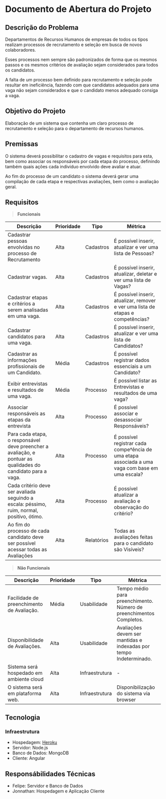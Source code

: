# Documento de Abertura do Projeto

## Descrição do Problema 

Departamentos de Recursos Humanos de empresas de todos os tipos realizam processos de recrutamento e seleção em busca de novos colaboradores. 

Esses processos nem sempre são padronizados de forma que os mesmos passos e os mesmos critérios de avaliação sejam considerados para todos os candidatos.

A falta de um processo bem definido para recrutamento e seleção pode resultar em ineficiência, fazendo com que candidatos adequados para uma vaga não sejam considerados e que o candidato menos adequado consiga a vaga.

## Objetivo do Projeto

Elaboração de um sistema que contenha um claro processo de recrutamento e seleção para o departamento de recursos humanos.

## Premissas

O sistema deverá possibilitar o cadastro de vagas e requisitos para esta, bem como associar os responsáveis por cada etapa do processo, definindo também quais ações cada individuo envolvido deve avaliar e atuar.

Ao fim do processo de um candidato o sistema deverá gerar uma compilação de cada etapa e respectivas avaliações, bem como o avaliação geral.

## Requisitos

> **Funcionais**

|Descrição|Prioridade|Tipo|Métrica|
|---------|----------|----|-------|
|Cadastrar pessoas envolvidas no processo de Recrutamento|Alta|Cadastros|É possível inserir, atualizar e ver uma lista de Pessoas?|
|Cadastrar vagas. |Alta|Cadastros|É possível inserir, atualizar, deletar e ver uma lista de Vagas?|
|Cadastrar etapas e critérios a serem analisadas em uma vaga.|Alta|Cadastros|É possível inserir, atualizar, remover e ver uma lista de etapas e competências?|
|Cadastrar candidatos para uma vaga.|Alta|Cadastros|É possível inserir, atualizar e ver uma lista de Candidatos?|
|Cadastrar as informações profissionais de um Candidato.|Média|Cadastros|É possível registrar dados essenciais a um Candidato?|
|Exibir entrevistas e resultados de uma vaga.|Média|Processo|É possível listar as Entrevistas e resultados de uma vaga?|
|Associar responsáveis as etapas da entrevista|Alta|Processo|É possível associar e desassociar Responsáveis?|
|Para cada etapa, o responsável deve preencher a avaliação, e pontuar as qualidades do candidato para a vaga.|Alta|Processo|É possível registrar cada compe†ência de uma etapa associada a uma vaga com base em uma escala?|
|Cada critério deve ser avaliada seguindo a escala: péssimo, ruim, normal, positivo, ótimo.|Alta|Processo|É possível atualizar a avaliação e observação do critério?|
|Ao fim do processo de cada candidato deve ser possível acessar todas as Avaliações|Alta|Relatórios|Todas as avaliações feitas para o candidato são Visíveis?|


> **Não Funcionais**

|Descrição|Prioridade|Tipo|Métrica|
|---------|----------|----|-------|
|Facilidade de preenchimento de Avaliação.|Média|Usabilidade|Tempo médio para preenchimento. Número de preenchimentos Completos.|
|Disponibilidade de Avaliações.|Alta|Usabilidade|Avaliações devem ser mantidas e indexadas por tempo Indeterminado.|
|Sistema será hospedado em ambiente cloud|Alta|Infraestrutura|-|
|O sistema será em plataforma web.|Alta|Infraestrutura|Disponibilização do sistema via browser|

## Tecnologia

### Infraestrutura
- Hospedagem: [Heroku](https://www.heroku.com/)
- Servidor: Node.js
- Banco de Dados: MongoDB
- Cliente: Angular

## Responsábilidades Técnicas

- Felipe: Servidor e Banco de Dados
- Jonnathan: Hospedagem e Aplicação Cliente
